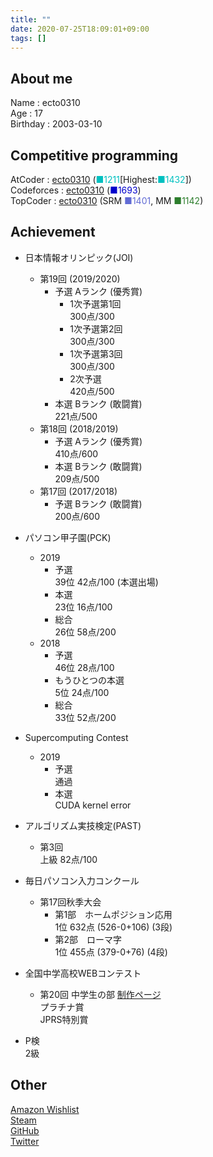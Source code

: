 ```yaml
---
title: ""
date: 2020-07-25T18:09:01+09:00
tags: []
---
```

## About me

Name : ecto0310  
Age : 17  
Birthday : 2003-03-10  

## Competitive programming

AtCoder : [ecto0310](https://atcoder.jp/users/ecto0310) (<font color="#00C0C0">■1211</font>[Highest:<font color="#00C0C0">■1432</font>])  
Codeforces : [ecto0310](https://codeforces.com/profile/ecto0310) (<font color="#0000cc">■1693</font>)  
TopCoder : [ecto0310](https://www.topcoder.com/members/ecto0310/) (SRM <font color="#616BD5">■1401</font>, MM <font color="#2D7E2D">■1142</font>)  

## Achievement

- 日本情報オリンピック(JOI)  
  - 第19回 (2019/2020)  
    - 予選 Aランク (優秀賞)  
      - 1次予選第1回  
        300点/300  
      - 1次予選第2回  
        300点/300  
      - 1次予選第3回  
        300点/300  
      - 2次予選  
        420点/500  
    - 本選 Bランク (敢闘賞)  
      221点/500  
  - 第18回 (2018/2019)  
    - 予選 Aランク (優秀賞)  
      410点/600  
    - 本選 Bランク (敢闘賞)  
      209点/500  
  - 第17回 (2017/2018)  
    - 予選 Bランク (敢闘賞)  
      200点/600  

- パソコン甲子園(PCK)  
  - 2019  
    - 予選  
      39位 42点/100 (本選出場)  
    - 本選  
      23位 16点/100  
    - 総合  
      26位 58点/200  
  - 2018  
    - 予選  
      46位 28点/100  
    - もうひとつの本選  
      5位 24点/100  
    - 総合  
      33位 52点/200  

- Supercomputing Contest  
  - 2019  
    - 予選  
      通過  
    - 本選  
      CUDA kernel error  

- アルゴリズム実技検定(PAST)  
  - 第3回  
    上級 82点/100  

- 毎日パソコン入力コンクール  
  - 第17回秋季大会  
    - 第1部　ホームポジション応用  
      1位 632点 (526-0+106) (3段)  
    - 第2部　ローマ字  
      1位 455点 (379-0+76) (4段)  

- 全国中学高校WEBコンテスト  
  - 第20回 中学生の部 [制作ページ](http://kansen-manabu.jp/)  
    プラチナ賞  
    JPRS特別賞  

- P検  
  2級  

## Other

[<i class="fab fa-amazon"></i> Amazon Wishlist](https://www.amazon.jp/hz/wishlist/ls/RQUF9T44I2X8?ref_=wl_share)  
[<i class="fab fa-steam"></i> Steam](https://steamcommunity.com/id/ecto0310/)  
[<i class="fab fa-github"></i> GitHub](https://github.com/ecto0310)  
[<i class="fab fa-twitter"></i> Twitter](https://twitter.com/ecto0310)  
